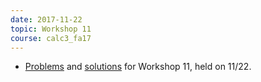 ```yaml
---
date: 2017-11-22
topic: Workshop 11
course: calc3_fa17
---
```


- [Problems](http://ckottke.ncf.edu/calc3/workshop11.pdf) and [solutions](http://ckottke.ncf.edu/calc3/workshop11_solns.pdf) for Workshop 11, held on 11/22.
